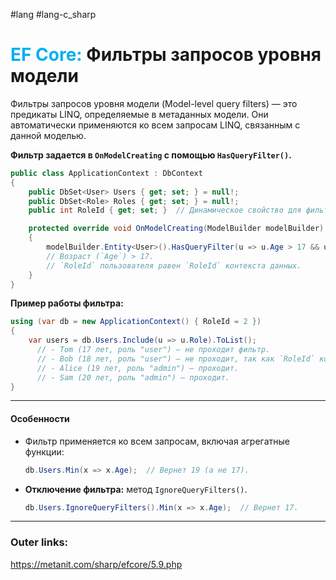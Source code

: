 #lang #lang-c_sharp 
# <font color="#00b0f0">EF Core:</font> Фильтры запросов уровня модели

Фильтры запросов уровня модели (Model-level query filters) — это предикаты LINQ, определяемые в метаданных модели. 
Они автоматически применяются ко всем запросам LINQ, связанным с данной моделью.  
 
**Фильтр задается в `OnModelCreating` с помощью `HasQueryFilter()`.**  
```csharp
public class ApplicationContext : DbContext 
{
    public DbSet<User> Users { get; set; } = null!;
    public DbSet<Role> Roles { get; set; } = null!;
    public int RoleId { get; set; }  // Динамическое свойство для фильтра

    protected override void OnModelCreating(ModelBuilder modelBuilder) 
    {
        modelBuilder.Entity<User>().HasQueryFilter(u => u.Age > 17 && u.RoleId == RoleId);
	    // Возраст (`Age`) > 17.  
		// `RoleId` пользователя равен `RoleId` контекста данных. 
    }
}
```  
 
**Пример работы фильтра:**
```csharp
using (var db = new ApplicationContext() { RoleId = 2 }) 
{
    var users = db.Users.Include(u => u.Role).ToList();
	  // - Tom (17 лет, роль "user") — не проходит фильтр.
	  // - Bob (18 лет, роль "user") — не проходит, так как `RoleId` контекста = 2 (admin).
	  // - Alice (19 лет, роль "admin") — проходит.
	  // - Sam (20 лет, роль "admin") — проходит.
}
```  

---
#### **Особенности**  
- Фильтр применяется ко всем запросам, включая агрегатные функции:  
  ```csharp
  db.Users.Min(x => x.Age);  // Вернет 19 (а не 17).
  ```  
- **Отключение фильтра:** метод `IgnoreQueryFilters()`.  
  ```csharp
  db.Users.IgnoreQueryFilters().Min(x => x.Age);  // Вернет 17.
  ```  

---
### Outer links:
https://metanit.com/sharp/efcore/5.9.php